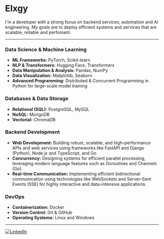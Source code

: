 # Elxgy

I'm a developer with a strong focus on backend services, automation and AI engineering. My goals are to deploy efficient systems and services that are scalable, reliable and perfomant.

-------------

### Data Science & Machine Learning
* **ML Frameworks:** PyTorch, Scikit-learn
* **NLP & Transformers:** Hugging Face, Transformers
* **Data Manipulation & Analysis:** Pandas, NumPy
* **Data Visualization:** Matplotlib, Seaborn
* **Advanced Programming:** Distributed & Concurrent Programming in Python for large-scale model training

### Databases & Data Storage
* **Relational (SQL):** PostgreSQL, MySQL
* **NoSQL:** MongoDB
* **Vectorial:** ChromaDB

### Backend Development
* **Web Development:** Building robust, scalable, and high-performance APIs and web services using frameworks like FastAPI and Django (Python), Node.js and TypeScript, and Go.
* **Concurrency:** Designing systems for efficient parallel processing, leveraging modern language features such as Goroutines and Channels (Go).
* **Real-time Communication:** Implementing efficient bidirectional communication using technologies like WebSockets and Server-Sent Events (SSE) for highly interactive and data-intensive applications.

### DevOps
* **Containerization:** Docker
* **Version Control:** Git & GitHub
* **Operating Systems:** Linux and Windows

-------------

[![LinkedIn](https://img.shields.io/badge/LinkedIn-0077B5?style=flat&logo=linkedin&logoColor=white)](https://www.linkedin.com/in/bernardozg/)
